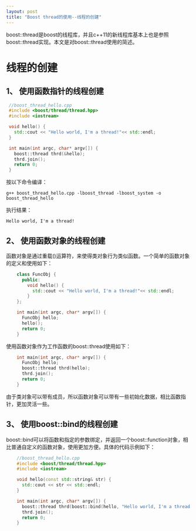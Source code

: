```yaml
---
layout: post
title: "Boost thread的使用--线程的创建"
---
```


boost::thread是boost的线程库，并且c++11的新线程库基本上也是参照boost::thread实现。本文是对boost::thread使用的简述。

线程的创建
==================

## 1、 使用函数指针的线程创建 ##

   ```c++
	//boost_thread_hello.cpp
	#include <boost/thread/thread.hpp>
	#include <iostream>

	void hello() {
	  std::cout << "Hello world, I'm a thread!"<< std::endl;
	}

	int main(int argc, char* argv[]) {
      boost::thread thrd(&hello);
      thrd.join();
      return 0;
	}
  ```

按以下命令编译：

	g++ boost_thread_hello.cpp -lboost_thread -lboost_system -o boost_thread_hello

执行结果：

	Hello world, I'm a thread!

## 2、 使用函数对象的线程创建 ##
函数对象是通过重载()运算符，来使得类对象行为类似函数。一个简单的函数对象的定义和使用如下：

```c++
	class FuncObj {
	  public:
	    void hello() {
	      std::cout << "Hello world, I'm a thread!"<< std::endl;
	    }
	};

    int main(int argc, char* argv[]) {
      FuncObj hello;
	  hello();
      return 0;
	}
```

使用函数对象作为工作函数的boost::thread使用如下：

```c++
	int main(int argc, char* argv[]) {
	  FuncObj hello;
      boost::thread thrd(hello);
      thrd.join();
      return 0;
	}
```

由于类对象可以带有成员，所以函数对象可以带有一些初始化数据，相比函数指针，更加灵活一些。

## 3、 使用boost::bind的线程创建 ##
boost::bind可以将函数和指定的参数绑定，并返回一个boost::function对象，相比普通自定义的函数对象，使用更加方便。具体的代码示例如下：

```c++
	//boost_thread_hello.cpp
	#include <boost/thread/thread.hpp>
	#include <iostream>

	void hello(const std::string& str) {
	  std::cout << str << std::endl;
	}

	int main(int argc, char* argv[]) {
      boost::thread thrd(boost::bind(hello, "Hello world, I'm a thread!"));
      thrd.join();
      return 0;
	}
```
